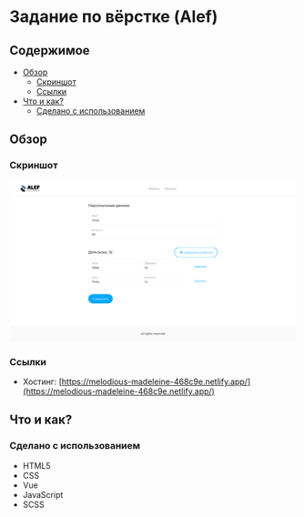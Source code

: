 # Задание по вёрстке (Alef)

## Содержимое

- [Обзор](#обзор)
  - [Скриншот](#скриншот)
  - [Ссылки](#ссылки)
- [Что и как?](#что-и-как?)
  - [Сделано с использованием](#сделано-с-использованием)

## Обзор

### Скриншот

![](./screenshot.png)

### Ссылки

- Хостинг: [https://melodious-madeleine-468c9e.netlify.app/](https://melodious-madeleine-468c9e.netlify.app/)

## Что и как?

### Сделано с использованием

- HTML5
- CSS
- Vue
- JavaScript
- SCSS
